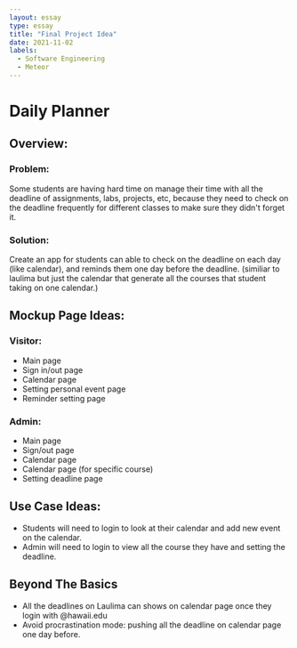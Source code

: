 ```yaml
---
layout: essay
type: essay
title: "Final Project Idea"
date: 2021-11-02
labels:
  - Software Engineering
  - Meteor
---
```

# Daily Planner
## Overview:
### Problem: 
Some students are having hard time on manage their time with all the deadline of assignments, labs, projects, etc, because they need to check on the deadline frequently for different classes to make sure they didn't forget it. 
### Solution: 
Create an app for students can able to check on the deadline on each day (like calendar), and reminds them one day before the deadline. (similiar to laulima but just the calendar that generate all the courses that student taking on one calendar.)
## Mockup Page Ideas:
### Visitor:
  - Main page 
  - Sign in/out page 
  - Calendar page 
  - Setting personal event page
  - Reminder setting page 
  
### Admin:
  - Main page
  - Sign/out page
  - Calendar page 
  - Calendar page (for specific course)
  - Setting deadline page
    
## Use Case Ideas:
  - Students will need to login to look at their calendar and add new event on the calendar.
  - Admin will need to login to view all the course they have and setting the deadline.
  
## Beyond The Basics
  - All the deadlines on Laulima can shows on calendar page once they login with @hawaii.edu
  - Avoid procrastination mode: pushing all the deadline on calendar page one day before.
